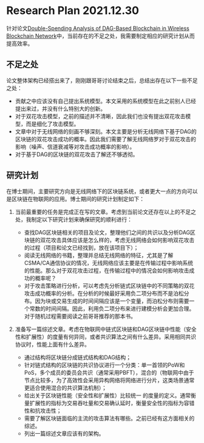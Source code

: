 # Research Plan 2021.12.30

针对论文[Double-Spending Analysis of DAG-Based Blockchain in Wireless Blockchain Network](./Blockchain/../../PHD%20Papers/Double_Spending%20Analysis%20of%20DAG_based%20Blockchain%20in%20Wireless%20Blockchain%20Network/Double_Spending%20Analysis%20of%20DAG_based%20Blockchain%20in%20Wireless%20Blockchain%20Network.md)中，当前存在的不足之处，我需要制定相应的研究计划从而提高效率。

## 不足之处
论文整体架构已经搭出来了，刚刚跟哥哥讨论结束之后，总结出存在以下一些不足之处：
* 贡献之中应该没有自己提出系统模型。本文采用的系统模型在此之前别人已经提出来过，并没有什么特别大的创新。
* 对于双花攻击模型，之前的描述并不清晰，因此我们也没有提出双花攻击模型，而是细化了攻击模型。
* 文章中对于无线网络的刻画不够深刻。本文主要是分析无线网络下基于DAG的区块链的双花攻击成功的概率。因此我们需要了解无线网络罗对于双花攻击的影响（噪声、信道衰减等对攻击成功概率的影响）。
* 对于基于DAG的区块链的双花攻击了解还不够透彻。

## 研究计划

在博士期间，主要研究方向是无线网络下的区块链系统，或者更大一点的方向可以是区块链在物联网的应用。博士期间的研究计划制定如下：

1. 当前最重要的任务是完成正在写的文章。考虑到当前论文还存在以上的不足之处，我制定以下研究计划来确保研究的顺利进行：
   * 查找DAG区块链相关的项目及论文，整理他们之间的共识以及分析DAG区块链的双花攻击具体应该是怎么样的，考虑无线网络会如何影响双花攻击的过程（项目和论文已经找到，放在该项目下）；
   * 阅读无线网络的书籍，整理并总结无线网络的特征，尤其是了解CSMA/CA通信协议的情况，无线网络应该主要是在传输过程中影响系统的性能。那么对于双花攻击过程，在传输过程中的情况会如何影响攻击成功的概率呢？
   * 对于攻击策略进行分析，可以考虑先分析链式区块链中的不同策略的双花攻击成功概率的分析。在分析的时候最好采用负二项分布而不是泊松分布。因为块或交易生成的时间间隔应该是一个变量，而泊松分布则需要一个常数的时间间隔。因此，利用负二项分布来进行建模分析会更加合理。对于随机过程需要阅读之前哥哥推荐的那本书。

2. 准备写一篇综述文章。考虑在物联网中链式区块链和DAG区块链中性能（安全性和扩展性）的度量有何异同，或者共识算法之间有什么差异。采用相同共识协议时，性能上面有什么差异。
   * 通过结构将区块链分成链式结构和DAG结构；
   * 针对链式结构的区块链的共识协议进行一个分类：单一首领的PoW和PoS，多个成员的委员会共识（通常采用PBFT），混合的（物联网中由于节点比较多，为了高效性会采用异构网络将网络进行分片，这类场景通常更适合使用混合的共识算法机制）；
   * 给出关于区块链性能（安全性和扩展性）比较统一 的度量的定义。通常衡量扩展性的指标为交易吞吐量和交易确认延时，衡量安全性的指标为容错性和抗攻击性；
   * 需要了解区块链面临的主流的攻击算法有哪些。之前已经有这方面相关的综述。
   * 列出一篇综述文章应该有的架构。
